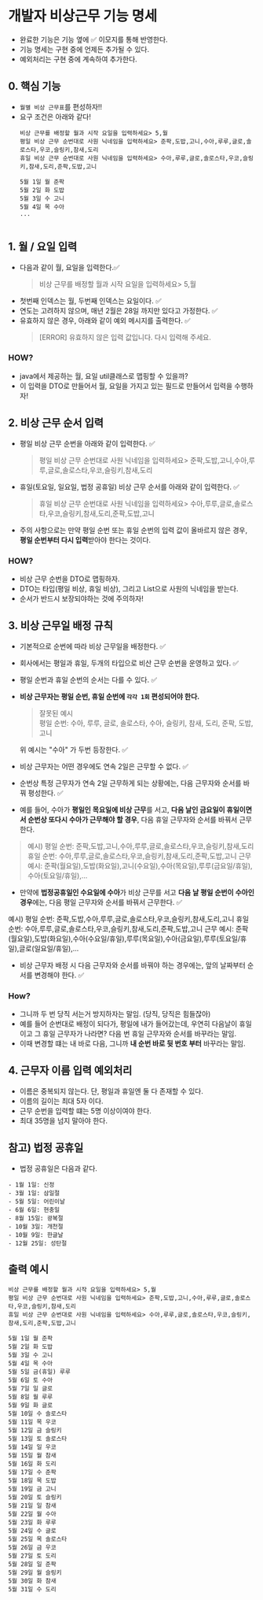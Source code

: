 # 개발자 비상근무 기능 명세

- 완료한 기능은 기능 옆에 ✅ 이모지를 통해 반영한다.
- 기능 명세는 구현 중에 언제든 추가될 수 있다.
- 예외처리는 구현 중에 계속하여 추가한다.

##  0. 핵심 기능
- `월별 비상 근무표`를 편성하자!!
- 요구 조건은 아래와 같다!
    ```
    비상 근무를 배정할 월과 시작 요일을 입력하세요> 5,월
    평일 비상 근무 순번대로 사원 닉네임을 입력하세요> 준팍,도밥,고니,수아,루루,글로,솔로스타,우코,슬링키,참새,도리
    휴일 비상 근무 순번대로 사원 닉네임을 입력하세요> 수아,루루,글로,솔로스타,우코,슬링키,참새,도리,준팍,도밥,고니
    
    5월 1일 월 준팍
    5월 2일 화 도밥
    5월 3일 수 고니
    5월 4일 목 수아
    ...


## 1. 월 / 요일 입력
- 다음과 같이 월, 요일을 입력한다.✅
    >비상 근무를 배정할 월과 시작 요일을 입력하세요> 5,월
- 첫번째 인덱스는 월, 두번째 인덱스는 요일이다. ✅
- 연도는 고려하지 않으며, 매년 2월은 28일 까지만 있다고 가정한다. ✅
- 유효하지 않은 경우, 아래와 같이 예외 메시지를 출력한다. ✅
    > [ERROR] 유효하지 않은 입력 값입니다. 다시 입력해 주세요.

### HOW?
- java에서 제공하는 월, 요일 util클래스로 맵핑할 수 있을까?
- 이 입력을 DTO로 만들어서 월, 요일을 가지고 있는 필드로 만들어서 입력을 수행하자!

## 2. 비상 근무 순서 입력
- 평일 비상 근무 순번을 아래와 같이 입력한다. ✅
    > 평일 비상 근무 순번대로 사원 닉네임을 입력하세요> 준팍,도밥,고니,수아,루루,글로,솔로스타,우코,슬링키,참새,도리

- 휴일(토요일, 일요일, 법정 공휴일) 비상 근무 순서를 아래와 같이 입력한다. ✅
    > 휴일 비상 근무 순번대로 사원 닉네임을 입력하세요> 수아,루루,글로,솔로스타,우코,슬링키,참새,도리,준팍,도밥,고니

- 주의 사항으로는 만약 평일 순번 또는 휴일 순번의 입력 값이 올바르지 않은 경우, **평일 순번부터 다시 입력**받아야 한다는 것이다.
### HOW?
- 비상 근무 순번을 DTO로 맵핑하자.
- DTO는 타입(평일 비상, 휴일 비상), 그리고 List<String>으로 사원의 닉네임을 받는다.
- 순서가 반드시 보장되야하는 것에 주의하자!

## 3. 비상 근무일 배정 규칙
- 기본적으로 순번에 따라 비상 근무일을 배정한다. ✅
- 회사에서는 평일과 휴일, 두개의 타입으로 비산 근무 순번을 운영하고 있다. ✅
- 평일 순번과 휴일 순번의 순서는 다를 수 있다. ✅
- **비상 근무자는 평일 순번, 휴일 순번에 `각각 1회` 편성되어야 한다.**
    > 잘못된 예시 </br>
    > 평일 순번: 수아, 루루, 글로, 솔로스타, 수아, 슬링키, 참새, 도리, 준팍, 도밥, 고니
    
    위 예시는 "수아" 가 두번 등장한다. ✅

- 비상 근무자는 어떤 경우에도 연속 2일은 근무할 수 없다. ✅
- 순번상 특정 근무자가 연속 2일 근무하게 되는 상황에는, 다음 근무자와 순서를 바꿔 평성한다. ✅
- 예를 들어, 수아가 **평일인 목요일에 비상 근무**를 서고, **다음 날인 금요일이 휴일이면서 순번상 또다시
    수아가 근무해야 할 경우**, 다음 휴일 근무자와 순서를 바꿔서 근무한다.
> 예시)
평일 순번: 준팍,도밥,고니,수아,루루,글로,솔로스타,우코,슬링키,참새,도리
휴일 순번: 수아,루루,글로,솔로스타,우코,슬링키,참새,도리,준팍,도밥,고니
근무 예시: 준팍(월요일),도밥(화요일),고니(수요일),수아(목요일),루루(금요일/휴일),수아(토요일/휴일),...

- 만약에 **법정공휴일인 수요일에 수아**가 비상 근무를 서고 **다음 날 평일 순번이 수아인 경우**에는,
  다음 평일 근무자와 순서를 바꿔서 근무한다. ✅

예시)
평일 순번: 준팍,도밥,수아,루루,글로,솔로스타,우코,슬링키,참새,도리,고니
휴일 순번: 수아,루루,글로,솔로스타,우코,슬링키,참새,도리,준팍,도밥,고니
근무 예시: 준팍(월요일),도밥(화요일),수아(수요일/휴일),루루(목요일),수아(금요일),루루(토요일/휴일),글로(일요일/휴일),...

- 비상 근무자 배정 시 다음 근무자와 순서를 바꿔야 하는 경우에는, 앞의 날짜부터 순서를 변경해야 한다. ✅

### How?
- 그니까 두 번 당직 서는거 방지하자는 말임. (당직, 당직은 힘들잖아)
- 예를 들어 순번대로 배정이 되다가, 평일에 내가 들어갔는데, 우연히 다음날이 휴일이고 그 휴일 근무자가 나라면?
다음 번 휴일 근무자와 순서를 바꾸라는 말임.
- 이때 변경할 떄는 내 바로 다음, 그니까 **내 순번 바로 뒷 번호 부터** 바꾸라는 말임.

## 4. 근무자 이름 입력 예외처리
- 이름은 중복되지 않는다. 단, 평일과 휴일엔 둘 다 존재할 수 있다.
- 이름의 길이는 최대 5자 이다.
- 근무 순번을 입력할 떄는 5명 이상이여야 한다.
- 최대 35명을 넘지 말아야 한다.

## 참고) 법정 공휴일
- 법정 공휴일은 다음과 같다.
```
- 1월 1일: 신정
- 3월 1일: 삼일절
- 5월 5일: 어린이날
- 6월 6일: 현충일
- 8월 15일: 광복절
- 10월 3일: 개천절
- 10월 9일: 한글날
- 12월 25일: 성탄절
```

## 출력 예시
```
비상 근무를 배정할 월과 시작 요일을 입력하세요> 5,월
평일 비상 근무 순번대로 사원 닉네임을 입력하세요> 준팍,도밥,고니,수아,루루,글로,솔로스타,우코,슬링키,참새,도리
휴일 비상 근무 순번대로 사원 닉네임을 입력하세요> 수아,루루,글로,솔로스타,우코,슬링키,참새,도리,준팍,도밥,고니

5월 1일 월 준팍
5월 2일 화 도밥
5월 3일 수 고니
5월 4일 목 수아
5월 5일 금(휴일) 루루
5월 6일 토 수아
5월 7일 일 글로
5월 8일 월 루루
5월 9일 화 글로
5월 10일 수 솔로스타
5월 11일 목 우코
5월 12일 금 슬링키
5월 13일 토 솔로스타
5월 14일 일 우코
5월 15일 월 참새
5월 16일 화 도리
5월 17일 수 준팍
5월 18일 목 도밥
5월 19일 금 고니
5월 20일 토 슬링키
5월 21일 일 참새
5월 22일 월 수아
5월 23일 화 루루
5월 24일 수 글로
5월 25일 목 솔로스타
5월 26일 금 우코
5월 27일 토 도리
5월 28일 일 준팍
5월 29일 월 슬링키
5월 30일 화 참새
5월 31일 수 도리
```
